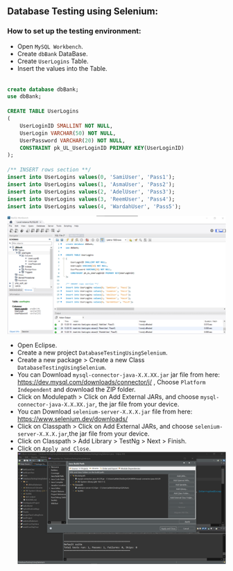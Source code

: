 ## Database Testing using Selenium:

### How to set up the testing environment:
- Open `MySQL Workbench`.
- Create `dbBank` DataBase.
- Create `UserLogins` Table.
- Insert the values into the Table.
```sql

create database dbBank;
use dbBank;

CREATE TABLE UserLogins
(
	UserLoginID SMALLINT NOT NULL,
	UserLogin VARCHAR(50) NOT NULL,
	UserPassword VARCHAR(20) NOT NULL,
	CONSTRAINT pk_UL_UserLoginID PRIMARY KEY(UserLoginID)
);

/** INSERT rows section **/
insert into UserLogins values(0, 'SamiUser', 'Pass1');
insert into UserLogins values(1, 'AsmaUser', 'Pass2');
insert into UserLogins values(2, 'AdelUser', 'Pass3');
insert into UserLogins values(3, 'ReemUser', 'Pass4');
insert into UserLogins values(4, 'WardahUser', 'Pass5');
```
<img src='img/img1.png' /><br/>

- Open Eclipse.
- Create a new project `DatabaseTestingUsingSelenium`.
- Create a new package > Create a new Class `DatabaseTestingUsingSelenium`.
- You can Download `mysql-connector-java-X.X.XX.jar` jar file from here: https://dev.mysql.com/downloads/connector/j/ , Choose `Platform Independent` and download the ZIP folder.
- Click on Modulepath > Click on Add External JARs, and choose `mysql-connector-java-X.X.XX.jar`, the jar file from your device.
- You can Download `selenium-server-X.X.X.jar` file from here: https://www.selenium.dev/downloads/
- Click on Classpath > Click on Add External JARs, and choose `selenium-server-X.X.X.jar`,the jar file from your device.
- Click on Classpath > Add Library > TestNg > Next > Finish.
- Click on `Apply and Close`.
<img src='img/img2.png' /><br/>